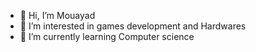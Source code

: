 - 👋 Hi, I’m Mouayad 
- 👀 I’m interested in games development and Hardwares
- 🌱 I’m currently learning Computer science

